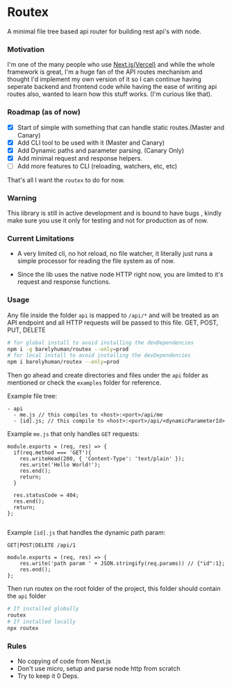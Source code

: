 # Routex

A minimal file tree based api router for building rest api's with node.

### Motivation

I'm one of the many people who use [Next.js(Vercel)](https://github.com/vercel/next.js) and while the whole framework is great, I'm a huge fan of the API routes mechanism and thought I'd implement my own version of it so I can continue having seperate backend and frontend code while having the ease of writing api routes also, wanted to learn how this stuff works. (I'm curious like that).

### Roadmap (as of now)

-   [x] Start of simple with something that can handle static routes.(Master and Canary)
-   [x] Add CLI tool to be used with it (Master and Canary)
-   [x] Add Dynamic paths and parameter parsing. (Canary Only)
-   [x] Add minimal request and response helpers.
-   [ ] Add more features to CLI (reloading, watchers, etc, etc)

That's all I want the `routex` to do for now.

### Warning

This library is still in active development and is bound to have bugs , kindly make sure you use it only for testing and not for production as of now.

### Current Limitations

-   A very limited cli, no hot reload, no file watcher, it literally just runs a simple processor for reading the file system as of now.

-   Since the lib uses the native node HTTP right now, you are limited to it's request and response functions.

### Usage

Any file inside the folder `api` is mapped to `/api/*` and will be treated as an API endpoint and all HTTP requests will be passed to this file. GET, POST, PUT, DELETE

```sh
# for global install to avoid installing the devDependencies
npm i -g barelyhuman/routex --only=prod
# for local install to avoid installing the devDependencies
npm i barelyhuman/routex --only=prod
```

Then go ahead and create directories and files under the `api` folder as mentioned or check the `examples` folder for reference.

Example file tree:

```
- api
  - me.js // this compiles to <host>:<port>/api/me
  - [id].js; // this compile to <host>:<port>/api/<dynamicParameterId>
```

Example `me.js` that only handles `GET` requests:

```
module.exports = (req, res) => {
  if(req.method === 'GET'){
    res.writeHead(200, { 'Content-Type': 'text/plain' });
    res.write('Hello World!');
    res.end();
    return;
  }

  res.statusCode = 404;
  res.end();
  return;
};


```

Example `[id].js` that handles the dynamic path param:

`GET|POST|DELETE /api/1`

```
module.exports = (req, res) => {
    res.write('path param ' + JSON.stringify(req.params)) // {"id":1};
    res.end();
};

```

Then run routex on the root folder of the project, this folder should contain the `api` folder

```sh
# If installed globally
routex
# If installed locally
npx routex

```

### Rules

-   No copying of code from Next.js
-   Don't use micro, setup and parse node http from scratch
-   Try to keep it 0 Deps.
